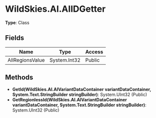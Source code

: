 ﻿# WildSkies.AI.AIIDGetter

**Type**: Class

## Fields

| Name | Type | Access |
|------|------|--------|
| AllRegionsValue | System.Int32 | Public |

## Methods

- **GetId(WildSkies.AI.AIVariantDataContainer variantDataContainer, System.Text.StringBuilder stringBuilder)**: System.UInt32 (Public)
- **GetRegionlessId(WildSkies.AI.AIVariantDataContainer variantDataContainer, System.Text.StringBuilder stringBuilder)**: System.UInt32 (Public)

